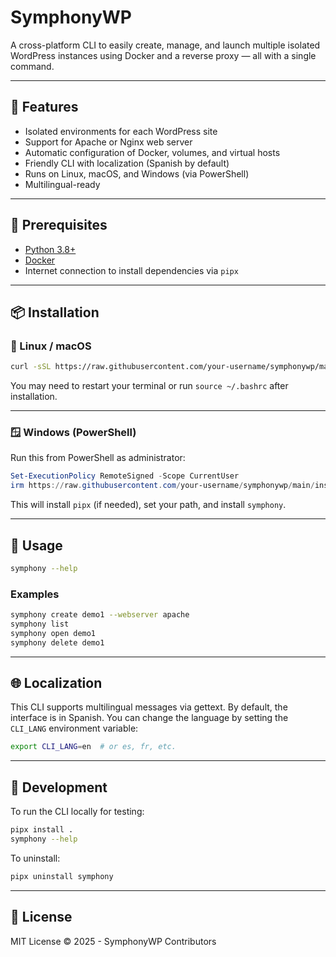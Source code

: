# SymphonyWP

A cross-platform CLI to easily create, manage, and launch multiple isolated WordPress instances using Docker and a reverse proxy — all with a single command.

---

## 🚀 Features

- Isolated environments for each WordPress site
- Support for Apache or Nginx web server
- Automatic configuration of Docker, volumes, and virtual hosts
- Friendly CLI with localization (Spanish by default)
- Runs on Linux, macOS, and Windows (via PowerShell)
- Multilingual-ready

---

## 🔧 Prerequisites

- [Python 3.8+](https://www.python.org/)
- [Docker](https://www.docker.com/get-started)
- Internet connection to install dependencies via `pipx`

---

## 📦 Installation

### 🐧 Linux / macOS

```bash
curl -sSL https://raw.githubusercontent.com/your-username/symphonywp/main/install.sh | bash
```

You may need to restart your terminal or run `source ~/.bashrc` after installation.

---

### 🪟 Windows (PowerShell)

Run this from PowerShell as administrator:

```powershell
Set-ExecutionPolicy RemoteSigned -Scope CurrentUser
irm https://raw.githubusercontent.com/your-username/symphonywp/main/install.ps1 | iex
```

This will install `pipx` (if needed), set your path, and install `symphony`.

---

## 📘 Usage

```bash
symphony --help
```

### Examples

```bash
symphony create demo1 --webserver apache
symphony list
symphony open demo1
symphony delete demo1
```

---

## 🌐 Localization

This CLI supports multilingual messages via gettext. By default, the interface is in Spanish. You can change the language by setting the `CLI_LANG` environment variable:

```bash
export CLI_LANG=en  # or es, fr, etc.
```

---

## 🧪 Development

To run the CLI locally for testing:

```bash
pipx install .
symphony --help
```

To uninstall:

```bash
pipx uninstall symphony
```

---

## 📄 License

MIT License © 2025 - SymphonyWP Contributors